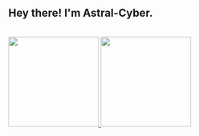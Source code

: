 <h2> Hey there! I'm Astral-Cyber.</h2>

<br/>

<a href="https://github.com/Astral-Cyber">
  <img height="180em" src="https://github-readme-stats.vercel.app/api?username=Astral-Cyber&theme=buefy&show_icons=true" />
  <img height="180em" src="https://github-readme-stats.vercel.app/api/top-langs/?username=Astral-Cyber&theme=buefy&layout=compact" />
</a>

<br/>
